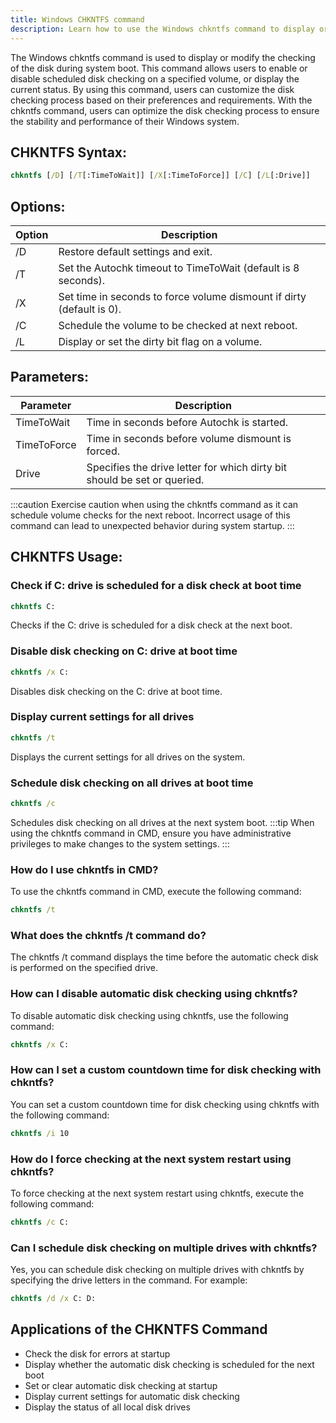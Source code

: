 ```yaml
---
title: Windows CHKNTFS command
description: Learn how to use the Windows chkntfs command to display or modify the checking of the disk during system boot.
---
```


The Windows chkntfs command is used to display or modify the checking of the disk during system boot. This command allows users to enable or disable scheduled disk checking on a specified volume, or display the current status. By using this command, users can customize the disk checking process based on their preferences and requirements. With the chkntfs command, users can optimize the disk checking process to ensure the stability and performance of their Windows system.

## CHKNTFS Syntax:
```cmd
chkntfs [/D] [/T[:TimeToWait]] [/X[:TimeToForce]] [/C] [/L[:Drive]] 
```

## Options:
| Option | Description                           |
|--------|---------------------------------------|
| /D     | Restore default settings and exit.    |
| /T     | Set the Autochk timeout to TimeToWait (default is 8 seconds). |
| /X     | Set time in seconds to force volume dismount if dirty (default is 0). |
| /C     | Schedule the volume to be checked at next reboot. |
| /L     | Display or set the dirty bit flag on a volume. |

## Parameters:
| Parameter   | Description                             |
|-------------|-----------------------------------------|
| TimeToWait  | Time in seconds before Autochk is started.   |
| TimeToForce | Time in seconds before volume dismount is forced. |
| Drive       | Specifies the drive letter for which dirty bit should be set or queried. |

:::caution
Exercise caution when using the chkntfs command as it can schedule volume checks for the next reboot. Incorrect usage of this command can lead to unexpected behavior during system startup.
:::
## CHKNTFS Usage:
### Check if C: drive is scheduled for a disk check at boot time
```cmd
chkntfs C:
```
Checks if the C: drive is scheduled for a disk check at the next boot.

### Disable disk checking on C: drive at boot time
```cmd
chkntfs /x C:
```
Disables disk checking on the C: drive at boot time.

### Display current settings for all drives
```cmd
chkntfs /t
```
Displays the current settings for all drives on the system.

### Schedule disk checking on all drives at boot time
```cmd
chkntfs /c
```
Schedules disk checking on all drives at the next system boot.
:::tip
When using the chkntfs command in CMD, ensure you have administrative privileges to make changes to the system settings.
:::

### How do I use chkntfs in CMD?
To use the chkntfs command in CMD, execute the following command:
```cmd
chkntfs /t
```

### What does the chkntfs /t command do?
The chkntfs /t command displays the time before the automatic check disk is performed on the specified drive.

### How can I disable automatic disk checking using chkntfs?
To disable automatic disk checking using chkntfs, use the following command:
```cmd
chkntfs /x C:
```

### How can I set a custom countdown time for disk checking with chkntfs?
You can set a custom countdown time for disk checking using chkntfs with the following command:
```cmd
chkntfs /i 10
```

### How do I force checking at the next system restart using chkntfs?
To force checking at the next system restart using chkntfs, execute the following command:
```cmd
chkntfs /c C:
```

### Can I schedule disk checking on multiple drives with chkntfs?
Yes, you can schedule disk checking on multiple drives with chkntfs by specifying the drive letters in the command. For example:
```cmd
chkntfs /d /x C: D:
```

## Applications of the CHKNTFS Command

- Check the disk for errors at startup
- Display whether the automatic disk checking is scheduled for the next boot 
- Set or clear automatic disk checking at startup
- Display current settings for automatic disk checking
- Display the status of all local disk drives